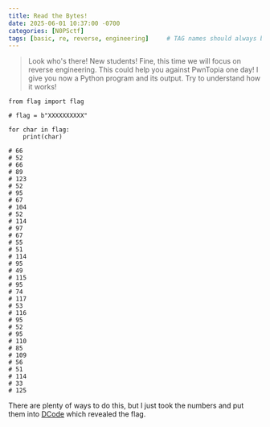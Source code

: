 ```yaml
---
title: Read the Bytes!
date: 2025-06-01 10:37:00 -0700
categories: [N0PSctf]
tags: [basic, re, reverse, engineering]     # TAG names should always be lowercase
---
```


> Look who's there! New students! Fine, this time we will focus on reverse engineering. This could help you against PwnTopia one day! I give you now a Python program and its output. Try to understand how it works!

```
from flag import flag

# flag = b"XXXXXXXXXX"

for char in flag:
    print(char)

# 66
# 52
# 66
# 89
# 123
# 52
# 95
# 67
# 104
# 52
# 114
# 97
# 67
# 55
# 51
# 114
# 95
# 49
# 115
# 95
# 74
# 117
# 53
# 116
# 95
# 52
# 95
# 110
# 85
# 109
# 56
# 51
# 114
# 33
# 125
```

There are plenty of ways to do this, but I just took the numbers and put them into [DCode](https://www.dcode.fr/ascii-code) which revealed the flag.
